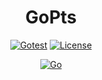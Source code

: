 <div align="center">

<h1>GoPts</h1>

[![Gotest](https://github.com/a5chin/gopts/actions/workflows/gotest.yml/badge.svg)](https://github.com/a5chin/gopts/actions/workflows/gotest.yml) [![License](https://img.shields.io/pypi/l/ansicolortags.svg)](https://img.shields.io/pypi/l/ansicolortags.svg)

[![Go](https://img.shields.io/badge/go-%2300ADD8.svg?style=for-the-badge&logo=go&logoColor=white)](https://go.dev/)

</div>
